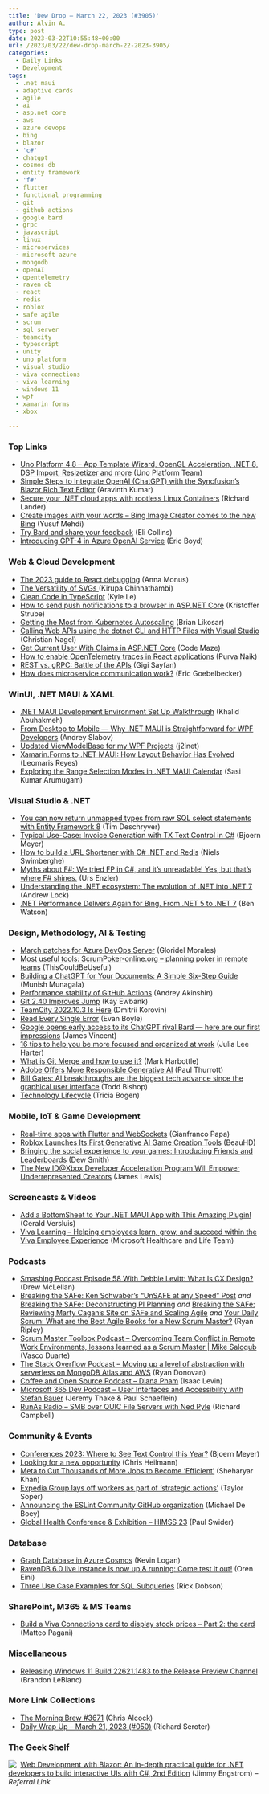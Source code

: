 ```yaml
---
title: 'Dew Drop – March 22, 2023 (#3905)'
author: Alvin A.
type: post
date: 2023-03-22T10:55:48+00:00
url: /2023/03/22/dew-drop-march-22-2023-3905/
categories:
  - Daily Links
  - Development
tags:
  - .net maui
  - adaptive cards
  - agile
  - ai
  - asp.net core
  - aws
  - azure devops
  - bing
  - blazor
  - 'c#'
  - chatgpt
  - cosmos db
  - entity framework
  - 'f#'
  - flutter
  - functional programming
  - git
  - github actions
  - google bard
  - grpc
  - javascript
  - linux
  - microservices
  - microsoft azure
  - mongodb
  - openAI
  - opentelemetry
  - raven db
  - react
  - redis
  - roblox
  - safe agile
  - scrum
  - sql server
  - teamcity
  - typescript
  - unity
  - uno platform
  - visual studio
  - viva connections
  - viva learning
  - windows 11
  - wpf
  - xamarin forms
  - xbox

---
```

### <a name="top"></a>Top Links

  * <a href="https://platform.uno/blog/uno-platform-4-8-new-startup-experience-design-system-package-importing-resizetizer-and-more/" target="_blank" rel="noopener">Uno Platform 4.8 – App Template Wizard, OpenGL Acceleration, .NET 8, DSP Import, Resizetizer and more</a> (Uno Platform Team)
  * <a href="https://www.syncfusion.com/blogs/post/integrate-chatgpt-blazor-rich-text-editor.aspx?utm_source=alvinashcraft&utm_medium=email&utm_campaign=alvinashcraft_blog_edmmar23" target="_blank" rel="noopener">Simple Steps to Integrate OpenAI (ChatGPT) with the Syncfusion’s Blazor Rich Text Editor</a> (Aravinth Kumar)
  * <a href="https://devblogs.microsoft.com/dotnet/securing-containers-with-rootless/" target="_blank" rel="noopener">Secure your .NET cloud apps with rootless Linux Containers</a> (Richard Lander)
  * <a href="https://blogs.microsoft.com/blog/2023/03/21/create-images-with-your-words-bing-image-creator-comes-to-the-new-bing/" target="_blank" rel="noopener">Create images with your words – Bing Image Creator comes to the new Bing</a> (Yusuf Mehdi)
  * <a href="https://blog.google/technology/ai/try-bard/" target="_blank" rel="noopener">Try Bard and share your feedback</a> (Eli Collins)
  * <a href="https://azure.microsoft.com/blog/introducing-gpt4-in-azure-openai-service/" target="_blank" rel="noopener">Introducing GPT-4 in Azure OpenAI Service</a> (Eric Boyd)



### <a name="web"></a>Web & Cloud Development

  * <a href="https://raygun.com/blog/react-debugging-guide/" target="_blank" rel="noopener">The 2023 guide to React debugging</a> (Anna Monus)
  * <a href="https://www.kirupa.chat/p/the-versatility-of-svgs" target="_blank" rel="noopener">The Versatility of SVGs </a> (Kirupa Chinnathambi)
  * <a href="https://javascript.plainenglish.io/clean-code-in-typescript-a183d43f3bf0" target="_blank" rel="noopener">Clean Code in TypeScript</a> (Kyle Le)
  * <a href="https://kristoffer-strube.dk/post/how-to-send-push-notifications-to-a-browser-in-asp-net-core/" target="_blank" rel="noopener">How to send push notifications to a browser in ASP.NET Core</a> (Kristoffer Strube)
  * <a href="https://thenewstack.io/getting-the-most-from-kubernetes-autoscaling/" target="_blank" rel="noopener">Getting the Most from Kubernetes Autoscaling</a> (Brian Likosar)
  * <a href="https://csharp.christiannagel.com/2023/03/21/httptools/" target="_blank" rel="noopener">Calling Web APIs using the dotnet CLI and HTTP Files with Visual Studio</a> (Christian Nagel)
  * <a href="https://code-maze.com/aspnetcore-get-current-user-claims/" target="_blank" rel="noopener">Get Current User With Claims in ASP.NET Core</a> (Code Maze)
  * <a href="https://developers.redhat.com/articles/2023/03/22/how-enable-opentelemetry-traces-react-applications" target="_blank" rel="noopener">How to enable OpenTelemetry traces in React applications</a> (Purva Naik)
  * <a href="https://code.tutsplus.com/tutorials/rest-vs-grpc-battle-of-the-apis--cms-30711" target="_blank" rel="noopener">REST vs. gRPC: Battle of the APIs</a> (Gigi Sayfan)
  * <a href="https://www.architect.io/blog/2023-03-21/microservices-communication/" target="_blank" rel="noopener">How does microservice communication work?</a> (Eric Goebelbecker)



### <a name="silverlight"></a>WinUI, .NET MAUI & XAML

  * <a href="https://khalidabuhakmeh.com/dotnet-maui-development-environment-set-up-walkthrough" target="_blank" rel="noopener">.NET MAUI Development Environment Set Up Walkthrough</a> (Khalid Abuhakmeh)
  * <a href="https://community.devexpress.com/blogs/wpf/archive/2023/03/21/from-desktop-to-mobile-why-net-maui-is-straightforward-for-wpf-developers.aspx" target="_blank" rel="noopener">From Desktop to Mobile — Why .NET MAUI is Straightforward for WPF Developers</a> (Andrey Slabov)
  * <a href="https://blog.j2i.net/2023/03/21/updated-viewmodelbase-for-my-wpf-projects/" target="_blank" rel="noopener">Updated ViewModelBase for my WPF Projects</a> (j2inet)
  * <a href="https://www.telerik.com/blogs/xamarin-forms-dotnet-maui-how-layout-behavior-evolved" target="_blank" rel="noopener">Xamarin.Forms to .NET MAUI: How Layout Behavior Has Evolved</a> (Leomaris Reyes)
  * <a href="https://www.syncfusion.com/blogs/post/range-selection-in-dotnet-maui-calendar.aspx?utm_source=alvinashcraft&utm_medium=email&utm_campaign=alvinashcraft_blog_edmmar23" target="_blank" rel="noopener">Exploring the Range Selection Modes in .NET MAUI Calendar</a> (Sasi Kumar Arumugam)



### <a name="dotnet"></a>Visual Studio & .NET

  * <a href="https://timdeschryver.dev/blog/you-can-now-return-unmapped-types-from-raw-sql-select-statements-with-entity-framework-8" target="_blank" rel="noopener">You can now return unmapped types from raw SQL select statements with Entity Framework 8</a> (Tim Deschryver)
  * <a href="https://www.textcontrol.com/blog/2023/03/19/typical-usecase-invoice-generation-with-tx-text-control-in-csharp/" target="_blank" rel="noopener">Typical Use-Case: Invoice Generation with TX Text Control in C#</a> (Bjoern Meyer)
  * <a href="https://swimburger.net/blog/dotnet/how-to-build-a-url-shortener-with-csharp-dotnet-and-redis" target="_blank" rel="noopener">How to build a URL Shortener with C# .NET and Redis</a> (Niels Swimberghe)
  * <a href="https://www.planetgeek.ch/2023/03/21/myths-about-f-we-tried-fp-in-c-and-its-unreadable-yes-but-thats-where-f-shines/" target="_blank" rel="noopener">Myths about F#: We tried FP in C#, and it’s unreadable! Yes, but that’s where F# shines.</a> (Urs Enzler)
  * <a href="https://andrewlock.net/understanding-the-dotnet-ecosystem-the-evolution-of-dotnet-into-dotnet-7/" target="_blank" rel="noopener">Understanding the .NET ecosystem: The evolution of .NET into .NET 7</a> (Andrew Lock)
  * <a href="https://devblogs.microsoft.com/dotnet/dotnet-performance-delivers-again-for-bing-from-dotnet-5-to-dotnet-7/" target="_blank" rel="noopener">.NET Performance Delivers Again for Bing, From .NET 5 to .NET 7</a> (Ben Watson)



### <a name="design"></a>Design, Methodology, AI & Testing

  * <a href="https://devblogs.microsoft.com/devops/march-patches-for-azure-devops-server/" target="_blank" rel="noopener">March patches for Azure DevOps Server</a> (Gloridel Morales)
  * <a href="https://www.thiscouldbeuseful.com/2023/03/most-useful-tools-scrumpoker-onlineorg.html" target="_blank" rel="noopener">Most useful tools: ScrumPoker-online.org &#8211; planning poker in remote teams</a> (ThisCouldBeUseful)
  * <a href="https://medium.com/@munish.munagala/building-a-chatgpt-for-your-documents-a-simple-six-step-guide-7b03e5453415" target="_blank" rel="noopener">Building a ChatGPT for Your Documents: A Simple Six-Step Guide</a> (Munish Munagala)
  * <a href="https://aakinshin.net/posts/github-actions-perf-stability/" target="_blank" rel="noopener">Performance stability of GitHub Actions</a> (Andrey Akinshin)
  * <a href="http://www.i-programmer.info/news/90-tools/16168-git-240-improves-jump.html" target="_blank" rel="noopener">Git 2.40 Improves Jump</a> (Kay Ewbank)
  * <a href="https://blog.jetbrains.com/teamcity/2023/03/teamcity-2022-10-3-is-here/" target="_blank" rel="noopener">TeamCity 2022.10.3 Is Here</a> (Dmitrii Korovin)
  * <a href="https://www.pulumi.com/blog/reducing-our-error-rate/" target="_blank" rel="noopener">Read Every Single Error</a> (Evan Boyle)
  * <a href="https://www.theverge.com/2023/3/21/23649794/google-chatgpt-rival-bard-ai-chatbot-access-hands-on" target="_blank" rel="noopener">Google opens early access to its ChatGPT rival Bard — here are our first impressions</a> (James Vincent)
  * <a href="https://blog.google/products/workspace/focus-organization-work-tips/" target="_blank" rel="noopener">16 tips to help you be more focused and organized at work</a> (Julia Lee Harter)
  * <a href="https://www.sitepoint.com/git-merge/?utm_source=rss" target="_blank" rel="noopener">What is Git Merge and how to use it?</a> (Mark Harbottle)
  * <a href="https://www.thurrott.com/cloud/280845/adobe-offers-more-responsible-generative-ai" target="_blank" rel="noopener">Adobe Offers More Responsible Generative AI</a> (Paul Thurrott)
  * <a href="https://www.geekwire.com/2023/bill-gates-calls-recent-ai-breakthroughs-the-biggest-tech-advance-since-the-graphical-user-interface/" target="_blank" rel="noopener">Bill Gates: AI breakthroughs are the biggest tech advance since the graphical user interface</a> (Todd Bishop)
  * <a href="https://slack.engineering/technology-lifecycle/" target="_blank" rel="noopener">Technology Lifecycle</a> (Tricia Bogen)



### <a name="mobile"></a>Mobile, IoT & Game Development

  * <a href="https://medium.com/somnio-software-flutter-agency/real-time-apps-with-flutter-and-websockets-83b957a74d01" target="_blank" rel="noopener">Real-time apps with Flutter and WebSockets</a> (Gianfranco Papa)
  * <a href="https://games.slashdot.org/story/23/03/21/223200/roblox-launches-its-first-generative-ai-game-creation-tools?utm_source=rss1.0mainlinkanon&utm_medium=feed" target="_blank" rel="noopener">Roblox Launches Its First Generative AI Game Creation Tools</a> (BeauHD)
  * <a href="https://blog.unity.com/engine-platform/introducing-friends-and-leaderboards" target="_blank" rel="noopener">Bringing the social experience to your games: Introducing Friends and Leaderboards</a> (Dew Smith)
  * <a href="https://news.xbox.com/en-us/2023/03/21/id-xbox-developer-acceleration-program-underrepresented-creators/" target="_blank" rel="noopener">The New ID@Xbox Developer Acceleration Program Will Empower Underrepresented Creators</a> (James Lewis)



### <a name="videos"></a>Screencasts & Videos

  * <a href="http://www.youtube.com/watch?v=JJUm58avADo" target="_blank" rel="noopener">Add a BottomSheet to Your .NET MAUI App with This Amazing Plugin!</a> (Gerald Versluis)
  * <a href="http://www.youtube.com/watch?v=wKbij-g9JsA" target="_blank" rel="noopener">Viva Learning &#8211; Helping employees learn, grow, and succeed within the Viva Employee Experience</a> (Microsoft Healthcare and Life Team)



### <a name="podcasts"></a>Podcasts

  * <a href="https://smashingmagazine.com/2023/03/smashing-podcast-episode-58/" target="_blank" rel="noopener">Smashing Podcast Episode 58 With Debbie Levitt: What Is CX Design?</a> (Drew McLellan)
  * <a href="https://ryanripley.com/breaking-the-safe-ken-schwabers-unsafe-at-any-speed-post/" target="_blank" rel="noopener">Breaking the SAFe: Ken Schwaber’s “UnSAFE at any Speed” Post</a> _and_ <a href="https://ryanripley.com/breaking-the-safe-deconstructing-pi-planning/" target="_blank" rel="noopener">Breaking the SAFe: Deconstructing PI Planning</a> _and_ <a href="https://ryanripley.com/breaking-the-safe-reviewing-marty-cagans-site-on-safe-and-scaling-agile/" target="_blank" rel="noopener">Breaking the SAFe: Reviewing Marty Cagan’s Site on SAFe and Scaling Agile</a> _and_ <a href="https://ryanripley.com/yds-what-are-the-best-agile-books-for-a-new-scrum-master/" target="_blank" rel="noopener">Your Daily Scrum: What are the Best Agile Books for a New Scrum Master?</a> (Ryan Ripley)
  * <a href="https://scrummastertoolbox.libsyn.com/overcoming-team-conflict-in-remote-work-environments-lessons-learned-as-a-scrum-master-mike-salogub" target="_blank" rel="noopener">Scrum Master Toolbox Podcast &#8211; Overcoming Team Conflict in Remote Work Environments, lessons learned as a Scrum Master | Mike Salogub</a> (Vasco Duarte)
  * <a href="https://stackoverflow.blog/2023/03/22/moving-up-a-level-of-abstraction-with-serverless-on-mongodb-atlas-and-aws/" target="_blank" rel="noopener">The Stack Overflow Podcast &#8211; Moving up a level of abstraction with serverless on MongoDB Atlas and AWS</a> (Ryan Donovan)
  * <a href="https://anchor.fm/coffeandopensource/episodes/Diana-Pham-e20sa5q" target="_blank" rel="noopener">Coffee and Open Source Podcast &#8211; Diana Pham</a> (Isaac Levin)
  * <a href="https://www.m365devpodcast.com/e/user-interfaces-and-accessibility-with-stefan-bauer/" target="_blank" rel="noopener">Microsoft 365 Dev Podcast &#8211; User Interfaces and Accessibility with Stefan Bauer</a> (Jeremy Thake & Paul Schaeflein)
  * <a href="https://runasradio.com/Shows/Show/872" target="_blank" rel="noopener">RunAs Radio &#8211; SMB over QUIC File Servers with Ned Pyle</a> (Richard Campbell)



### <a name="events"></a>Community & Events

  * <a href="https://www.textcontrol.com/blog/2023/03/21/conferences-2023-where-to-see-text-control-this-year/" target="_blank" rel="noopener">Conferences 2023: Where to See Text Control this Year?</a> (Bjoern Meyer)
  * <a href="https://christianheilmann.com/2023/03/21/looking-for-a-new-opportunity/" target="_blank" rel="noopener">Looking for a new opportunity</a> (Chris Heilmann)
  * <a href="https://hackernoon.com/meta-to-cut-thousands-of-more-jobs-to-become-efficient?source=rss" target="_blank" rel="noopener">Meta to Cut Thousands of More Jobs to Become &#8216;Efficient&#8217;</a> (Sheharyar Khan)
  * <a href="https://www.geekwire.com/2023/expedia-group-lays-off-workers-as-part-of-strategic-actions/" target="_blank" rel="noopener">Expedia Group lays off workers as part of ‘strategic actions’</a> (Taylor Soper)
  * <a href="https://eslint.org/blog/2023/03/announcing-eslint-community-org/" target="_blank" rel="noopener">Announcing the ESLint Community GitHub organization</a> (Michael De Boey)
  * <a href="https://www.paulswider.com/global-health-conference-exhibition-himss-23/" target="_blank" rel="noopener">Global Health Conference & Exhibition – HIMSS 23</a> (Paul Swider)



### <a name="sql"></a>Database

  * <a href="https://www.aligneddev.net/blog/2023/graph-database-in-azure-cosmos/" target="_blank" rel="noopener">Graph Database in Azure Cosmos</a> (Kevin Logan)
  * <a href="https://ayende.com/blog/199201-A/ravendb-6-0-live-instance-is-now-up-running-come-test-it-out?Key=9fb1de15-ebc8-4791-b2c4-111021c54201" target="_blank" rel="noopener">RavenDB 6.0 live instance is now up & running: Come test it out!</a> (Oren Eini)
  * <a href="https://www.mssqltips.com/sqlservertip/7599/sql-subquery-use-cases/" target="_blank" rel="noopener">Three Use Case Examples for SQL Subqueries</a> (Rick Dobson)



### <a name="sp"></a>SharePoint, M365 & MS Teams

  * <a href="https://techcommunity.microsoft.com/t5/modern-work-app-consult-blog/build-a-viva-connections-card-to-display-stock-prices-part-2-the/ba-p/3773938" target="_blank" rel="noopener">Build a Viva Connections card to display stock prices &#8211; Part 2: the card</a> (Matteo Pagani)



### <a name="misc"></a>Miscellaneous

  * <a href="https://blogs.windows.com/blog/2023/03/21/releasing-windows-11-build-22621-1483-to-the-release-preview-channel/" target="_blank" rel="noopener">Releasing Windows 11 Build 22621.1483 to the Release Preview Channel</a> (Brandon LeBlanc)



### <a name="links"></a>More Link Collections

  * <a href="https://blog.cwa.me.uk/2023/03/22/the-morning-brew-3671/" target="_blank" rel="noopener">The Morning Brew #3671</a> (Chris Alcock)
  * <a href="https://seroter.com/2023/03/21/daily-wrap-up-march-21-2023-050/" target="_blank" rel="noopener">Daily Wrap Up – March 21, 2023 (#050)</a> (Richard Seroter)



### <a name="shelf"></a>The Geek Shelf

<a href="https://www.amazon.com/dp/1803241497/?tag=amavin-20" target="_blank" rel="noopener"><img decoding="async" align="left" style="margin: 0px 4px 0px 0px; border: 0px currentcolor; border-image: none; float: left; display: inline; background-image: none;" src="https://m.media-amazon.com/images/I/41VhBqAsPFL._SS135_.jpg" border="0" /></a>&nbsp;<a href="https://www.amazon.com/dp/1803241497/?tag=amavin-20" target="_blank" rel="noopener">Web Development with Blazor: An in-depth practical guide for .NET developers to build interactive UIs with C#, 2nd Edition</a> (Jimmy Engstrom) _&#8211; Referral Link_